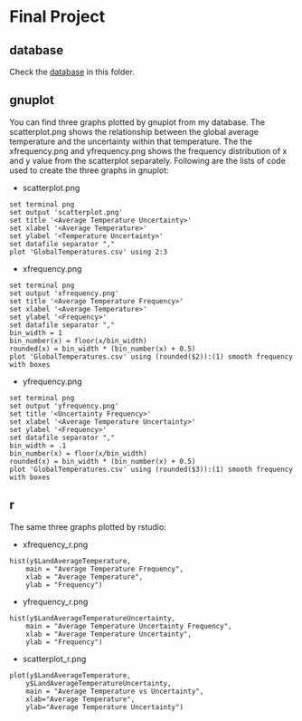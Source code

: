# Final Project

## database
Check the [database](https://github.com/syf9748/yifansun/blob/master/data/GlobalTemperatures.csv) in this folder. 
## gnuplot
You can find three graphs plotted by gnuplot from my database. 
The scatterplot.png shows the relationship between the global average temperature and the uncertainty within that temperature.
The the xfrequency.png and yfrequency.png shows the frequency distribution of x and y value from the scatterplot separately.
Following are the lists of code used to create the three graphs in gnuplot:
* scatterplot.png
```
set terminal png
set output 'scatterplot.png'
set title '<Average Temperature Uncertainty>'
set xlabel '<Average Temperature>'
set ylabel '<Temperature Uncertainty>'
set datafile separator ","
plot 'GlobalTemperatures.csv' using 2:3
```
* xfrequency.png
```
set terminal png
set output 'xfrequency.png'
set title '<Average Temperature Frequency>'
set xlabel '<Average Temperature>'
set ylabel '<Frequency>'
set datafile separator ","
bin_width = 1
bin_number(x) = floor(x/bin_width)
rounded(x) = bin_width * (bin_number(x) + 0.5)
plot 'GlobalTemperatures.csv' using (rounded($2)):(1) smooth frequency with boxes
```
* yfrequency.png
```
set terminal png
set output 'yfrequency.png'
set title '<Uncertainty Frequency>'
set xlabel '<Average Temperature Uncertainty>'
set ylabel '<Frequency>'
set datafile separator ","
bin_width = .1
bin_number(x) = floor(x/bin_width)
rounded(x) = bin_width * (bin_number(x) + 0.5)
plot 'GlobalTemperatures.csv' using (rounded($3)):(1) smooth frequency with boxes
```

## r
The same three graphs plotted by rstudio:
* xfrequency_r.png
```
hist(y$LandAverageTemperature, 
	main = "Average Temperature Frequency", 
	xlab = "Average Temperature", 
	ylab = "Frequency")
```
* yfrequency_r.png
```
hist(y$LandAverageTemperatureUncertainty, 
	main = "Average Temperature Uncertainty Frequency", 
	xlab = "Average Temperature Uncertainty", 
	ylab = "Frequency")
```
* scatterplot_r.png
```
plot(y$LandAverageTemperature,
	y$LandAverageTemperatureUncertainty,
	main = "Average Temperature vs Uncertainty",
	xlab="Average Temperature", 
	ylab="Average Temperature Uncertainty")
```
